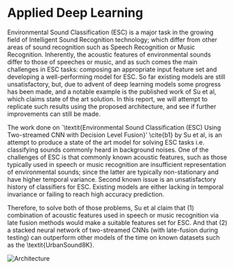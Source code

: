 # Applied Deep Learning

Environmental Sound Classification (ESC) is a major task in the growing field of Intelligent Sound Recognition technology; which differ from other areas of sound recognition such as Speech Recognition or Music Recognition. Inherently, the acoustic features of environmental sounds differ to those of speeches or music, and as such comes the main challenges in ESC tasks: composing an appropriate input feature set and developing a well-performing model for ESC. So far existing models are still unsatisfactory, but, due to advent of deep learning models some progress has been made, and a notable example is the published work of Su et al, which claims state of the art solution. In this report, we will attempt to replicate such results using the proposed architecture, and see if further improvements can still be made.

The work done on `\textit{Environmental Sound Classification (ESC) Using Two-streamed CNN with Decision Level Fusion}' \cite{b1} by Su et al, is an attempt to produce a state of the art model for solving ESC tasks i.e. classifying sounds commonly heard in background noises. One of the challenges of ESC is that commonly known acoustic features, such as those typically used in speech or music recognition are insufficient representation of environmental sounds; since the latter are typically non-stationary and have higher temporal variance. Second known issue is an unsatisfactory history of classifiers for ESC. Existing models are either lacking in temporal invariance or failing to reach high accuracy prediction. 

Therefore, to solve both of those problems, Su et al claim that (1) combination of acoustic features used in speech or music recognition via late fusion methods would make a suitable features set for ESC. And that (2) a stacked neural network of two-streamed CNNs (with late-fusion during testing) can outperform other models of the time on known datasets such as the \textit{UrbanSound8K}.

![Architecture](/Applied-Deep-Learning/figures/architecture.png)